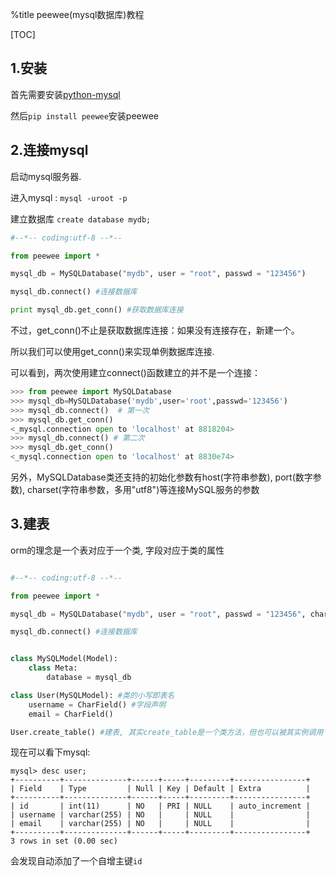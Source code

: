 %title peewee(mysql数据库)教程

[TOC]

## 1.安装

首先需要安装[python-mysql](http://sourceforge.net/projects/mysql-python/)

然后`pip install peewee`安装peewee

## 2.连接mysql

启动mysql服务器.

进入mysql : `mysql -uroot -p`

建立数据库 `create database mydb;`

```python
#--*-- coding:utf-8 --*--

from peewee import *

mysql_db = MySQLDatabase("mydb", user = "root", passwd = "123456")

mysql_db.connect() #连接数据库

print mysql_db.get_conn() #获取数据库连接
```
不过，get_conn()不止是获取数据库连接：如果没有连接存在，新建一个。

所以我们可以使用get_conn()来实现单例数据库连接.

可以看到，两次使用建立connect()函数建立的并不是一个连接：

```python
>>> from peewee import MySQLDatabase
>>> mysql_db=MySQLDatabase('mydb',user='root',passwd='123456')
>>> mysql_db.connect()  # 第一次
>>> mysql_db.get_conn()
<_mysql.connection open to 'localhost' at 8818204>
>>> mysql_db.connect() # 第二次
>>> mysql_db.get_conn()
<_mysql.connection open to 'localhost' at 8830e74>
```
另外，MySQLDatabase类还支持的初始化参数有host(字符串参数), port(数字参数), charset(字符串参数，多用"utf8")等连接MySQL服务的参数

## 3.建表

orm的理念是一个表对应于一个类, 字段对应于类的属性

```python

#--*-- coding:utf-8 --*--

from peewee import *

mysql_db = MySQLDatabase("mydb", user = "root", passwd = "123456", charset = "utf8")

mysql_db.connect() #连接数据库


class MySQLModel(Model):
	class Meta:
		database = mysql_db

class User(MySQLModel): #类的小写即表名
	username = CharField() #字段声明
	email = CharField()

User.create_table() #建表, 其实create_table是一个类方法，但也可以被其实例调用
```

现在可以看下mysql:

```
mysql> desc user;
+----------+--------------+------+-----+---------+----------------+
| Field    | Type         | Null | Key | Default | Extra          |
+----------+--------------+------+-----+---------+----------------+
| id       | int(11)      | NO   | PRI | NULL    | auto_increment |
| username | varchar(255) | NO   |     | NULL    |                |
| email    | varchar(255) | NO   |     | NULL    |                |
+----------+--------------+------+-----+---------+----------------+
3 rows in set (0.00 sec)
```
会发现自动添加了一个自增主键`id`


